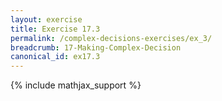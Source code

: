```yaml
---
layout: exercise
title: Exercise 17.3
permalink: /complex-decisions-exercises/ex_3/
breadcrumb: 17-Making-Complex-Decision
canonical_id: ex17.3
---
```


{% include mathjax_support %}
